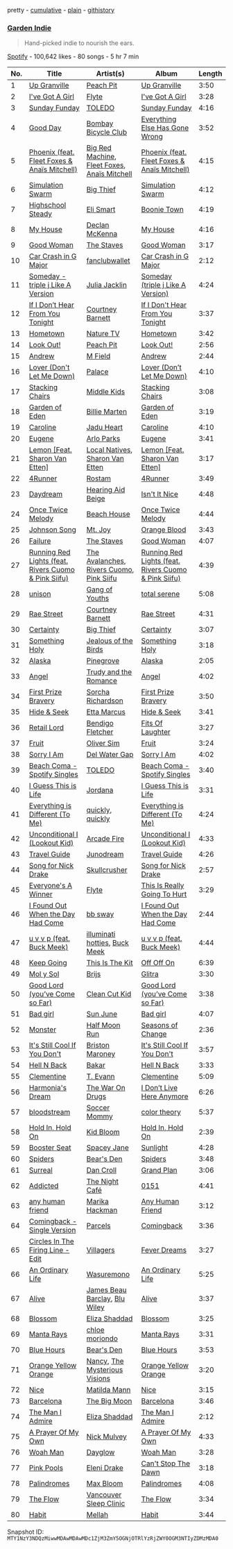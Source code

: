 pretty - [cumulative](/playlists/cumulative/37i9dQZF1DWVOwpsn6QxFY.md) - [plain](/playlists/plain/37i9dQZF1DWVOwpsn6QxFY) - [githistory](https://github.githistory.xyz/mackorone/spotify-playlist-archive/blob/main/playlists/plain/37i9dQZF1DWVOwpsn6QxFY)

### [Garden Indie](https://open.spotify.com/playlist/37i9dQZF1DWVOwpsn6QxFY)

> Hand\-picked indie to nourish the ears.

[Spotify](https://open.spotify.com/user/spotify) - 100,642 likes - 80 songs - 5 hr 7 min

| No. | Title | Artist(s) | Album | Length |
|---|---|---|---|---|
| 1 | [Up Granville](https://open.spotify.com/track/38SpxensPT9J0iNbMmQIjd) | [Peach Pit](https://open.spotify.com/artist/6fC2AcsQtd9h4BWELbbire) | [Up Granville](https://open.spotify.com/album/3A1KfQ0xiG0a6u3V7FTA9p) | 3:50 |
| 2 | [I've Got A Girl](https://open.spotify.com/track/0z88v5OzBLTyqtoicF2rtH) | [Flyte](https://open.spotify.com/artist/3ZKyADicHqelBDeADLutiu) | [I've Got A Girl](https://open.spotify.com/album/23koinchIREk5uVwOcrIPe) | 3:28 |
| 3 | [Sunday Funday](https://open.spotify.com/track/0pAyXGUIrNm2oISrdAzbsw) | [TOLEDO](https://open.spotify.com/artist/2xK3hBpuuHSxmHr96TzgDO) | [Sunday Funday](https://open.spotify.com/album/0zWuOEFvg95QOrh7qEeSMH) | 4:16 |
| 4 | [Good Day](https://open.spotify.com/track/2dHTK5Bc61ddJ07vhpNnfn) | [Bombay Bicycle Club](https://open.spotify.com/artist/3pTE9iaJTkWns3mxpNQlJV) | [Everything Else Has Gone Wrong](https://open.spotify.com/album/11yHtE6IzOk6elh9cJzldJ) | 3:52 |
| 5 | [Phoenix \(feat\. Fleet Foxes & Anaïs Mitchell\)](https://open.spotify.com/track/5fwabfmJtYmNbcNd2ISl3x) | [Big Red Machine](https://open.spotify.com/artist/7gXy60xRcwYujBFoYHnR2O), [Fleet Foxes](https://open.spotify.com/artist/4EVpmkEwrLYEg6jIsiPMIb), [Anaïs Mitchell](https://open.spotify.com/artist/7K5Lm5dxoEwEpOS0Fc3l3s) | [Phoenix \(feat\. Fleet Foxes & Anaïs Mitchell\)](https://open.spotify.com/album/3hzBgKpVyownETEhtDeuMS) | 4:15 |
| 6 | [Simulation Swarm](https://open.spotify.com/track/0kVBi81VO9ewtpOlSvRLOV) | [Big Thief](https://open.spotify.com/artist/5QdyldG4Fl4TPiOIeMNpBZ) | [Simulation Swarm](https://open.spotify.com/album/7sI35CBhFIbUwNYeiKxcO2) | 4:12 |
| 7 | [Highschool Steady](https://open.spotify.com/track/4QMxpwLOwo4PIxpIMYjbAP) | [Eli Smart](https://open.spotify.com/artist/20ZPpiSCh8TSt6Vq07zrcb) | [Boonie Town](https://open.spotify.com/album/5nBpjXFhGx4Kg6nQ0Kmjon) | 4:19 |
| 8 | [My House](https://open.spotify.com/track/2zsmJ1AE5MlLfVrwaCytiD) | [Declan McKenna](https://open.spotify.com/artist/2D4FOOOtWycb3Aw9nY5n3c) | [My House](https://open.spotify.com/album/3T9SMHvZrlOst5HCTVr2CP) | 4:16 |
| 9 | [Good Woman](https://open.spotify.com/track/6hZ3wAZGh5yQcZMxDXnTL3) | [The Staves](https://open.spotify.com/artist/5G49Sq5mMzAkGL4ZP6eVPY) | [Good Woman](https://open.spotify.com/album/6b3CgvhvJFT6asCeHiOF3M) | 3:17 |
| 10 | [Car Crash in G Major](https://open.spotify.com/track/3zt5zKBpsliBi0aDldNBsX) | [fanclubwallet](https://open.spotify.com/artist/1NJUWqbiNAk1BPOyQhb2qe) | [Car Crash in G Major](https://open.spotify.com/album/43glATQ0nobuUZOCXPRbQM) | 2:12 |
| 11 | [Someday \- triple j Like A Version](https://open.spotify.com/track/1Qj4H2YJp83dd4ATpXN4UV) | [Julia Jacklin](https://open.spotify.com/artist/12fRkVfO2fUsz1QHgDAG3g) | [Someday \(triple j Like A Version\)](https://open.spotify.com/album/3bSCXJUq7CeXun9ulHBDnh) | 4:24 |
| 12 | [If I Don’t Hear From You Tonight](https://open.spotify.com/track/661gsg4lHFXpeOGA6SUHNu) | [Courtney Barnett](https://open.spotify.com/artist/4OOlG5eBXSkSAAEeKjJb5Y) | [If I Don't Hear From You Tonight](https://open.spotify.com/album/2hgcgaZZ4dEZfIdq6X02pa) | 3:37 |
| 13 | [Hometown](https://open.spotify.com/track/5cgB9o3llPiEDWVE9qhqWB) | [Nature TV](https://open.spotify.com/artist/43oBGBlKaDxrti8m7QiQrC) | [Hometown](https://open.spotify.com/album/1jOmue2WJLpDfvcJnDSook) | 3:42 |
| 14 | [Look Out!](https://open.spotify.com/track/4N1zjRwfeYAfKVIjjYbDRX) | [Peach Pit](https://open.spotify.com/artist/6fC2AcsQtd9h4BWELbbire) | [Look Out!](https://open.spotify.com/album/0TnjBNwKKH0uihxRTgrktF) | 2:56 |
| 15 | [Andrew](https://open.spotify.com/track/0ZHnNz24gXtnyFsCeECPnZ) | [M Field](https://open.spotify.com/artist/2YCr3gD8aO0ck8k4i5vhU3) | [Andrew](https://open.spotify.com/album/3L5Tn8fZfACHkX0btiFAo0) | 2:44 |
| 16 | [Lover \(Don't Let Me Down\)](https://open.spotify.com/track/4tD2yU85sj8pjWPbsA3KDE) | [Palace](https://open.spotify.com/artist/48vDIufGC8ujPuBiTxY8dm) | [Lover \(Don’t Let Me Down\)](https://open.spotify.com/album/6o73F8z9Ik02r09k3gIqPD) | 4:10 |
| 17 | [Stacking Chairs](https://open.spotify.com/track/7355r4wB8D6crALDxPZ8KR) | [Middle Kids](https://open.spotify.com/artist/6AawJaQO4i99Be2A3w7BTW) | [Stacking Chairs](https://open.spotify.com/album/70VPEuD4jUU7uPjBmP0D2o) | 3:08 |
| 18 | [Garden of Eden](https://open.spotify.com/track/6jF6VwQeIiy18FUH0wuIQN) | [Billie Marten](https://open.spotify.com/artist/02YLJJnWC7YQVixkjEBRn7) | [Garden of Eden](https://open.spotify.com/album/3pw1gb17EJ7ILSm9b28ZgQ) | 3:19 |
| 19 | [Caroline](https://open.spotify.com/track/4jFmHwPcwIjEtEBuKOPoKG) | [Jadu Heart](https://open.spotify.com/artist/7vjRpVXoecwKTEsrb9iscj) | [Caroline](https://open.spotify.com/album/1PD0O1Y9RZWynRLk0je4TA) | 4:10 |
| 20 | [Eugene](https://open.spotify.com/track/4S6PolgPZ5OLph314ww8Fg) | [Arlo Parks](https://open.spotify.com/artist/4kIwETcbpuFgRukE8o7Opx) | [Eugene](https://open.spotify.com/album/7FJKoKn7zy2OET6KtiJJp7) | 3:41 |
| 21 | [Lemon \[Feat\. Sharon Van Etten\]](https://open.spotify.com/track/2WphjSfmTbX4wZ48SzYwaH) | [Local Natives](https://open.spotify.com/artist/75dQReiBOHN37fQgWQrIAJ), [Sharon Van Etten](https://open.spotify.com/artist/2wJ4vsxWd7df7dRU4KcoDe) | [Lemon \[Feat\. Sharon Van Etten\]](https://open.spotify.com/album/5TQRtgQRRNiXb2fIah2lE4) | 3:17 |
| 22 | [4Runner](https://open.spotify.com/track/6fHORDEAnP4POdVZB9kO9V) | [Rostam](https://open.spotify.com/artist/04XggbrM51GcFPTxBYtRXT) | [4Runner](https://open.spotify.com/album/4pK1F2rM5omfZyrv4FEPQZ) | 3:49 |
| 23 | [Daydream](https://open.spotify.com/track/4FpGHZhJMpdzhTb3vmYt3H) | [Hearing Aid Beige](https://open.spotify.com/artist/4iefKm5C0f4mBSO79lVJZk) | [Isn't It Nice](https://open.spotify.com/album/5pa0TFv3JUludVq6YlRjYT) | 4:48 |
| 24 | [Once Twice Melody](https://open.spotify.com/track/44RsKGDmlPsKp7On9eTV1R) | [Beach House](https://open.spotify.com/artist/56ZTgzPBDge0OvCGgMO3OY) | [Once Twice Melody](https://open.spotify.com/album/2LZd8GonmbwBvs9YI7NPsc) | 4:44 |
| 25 | [Johnson Song](https://open.spotify.com/track/1g3hJAu22j2gINrSTSpwp0) | [Mt\. Joy](https://open.spotify.com/artist/69tiO1fG8VWduDl3ji2qhI) | [Orange Blood](https://open.spotify.com/album/3EP2uvI3t1m5UCCSA1iTtV) | 3:43 |
| 26 | [Failure](https://open.spotify.com/track/3xnFWXU2SfZ7q7Nes4Ncr8) | [The Staves](https://open.spotify.com/artist/5G49Sq5mMzAkGL4ZP6eVPY) | [Good Woman](https://open.spotify.com/album/66A7X1EqFQEEvuE5Nezqrl) | 4:07 |
| 27 | [Running Red Lights \(feat\. Rivers Cuomo & Pink Siifu\)](https://open.spotify.com/track/0UdYkM8rQeOV9B8n65fsfN) | [The Avalanches](https://open.spotify.com/artist/3C8RpaI3Go0yFF9whvKoED), [Rivers Cuomo](https://open.spotify.com/artist/4LAz9VRX8Nat9kvIzgkg2v), [Pink Siifu](https://open.spotify.com/artist/40ZElxHldNyvn7x8WRC6fh) | [Running Red Lights \(feat\. Rivers Cuomo & Pink Siifu\)](https://open.spotify.com/album/0H6aN1da6Hv7nnZK5RrQVm) | 4:39 |
| 28 | [unison](https://open.spotify.com/track/1B0Cien4C0razbujaBrYYG) | [Gang of Youths](https://open.spotify.com/artist/142YBUGmLWCJigFLzgguf8) | [total serene](https://open.spotify.com/album/2fQdsREJ7OX7BGo3K0a1Ii) | 5:08 |
| 29 | [Rae Street](https://open.spotify.com/track/6u5MwASLtlNlt9f7qUz4c3) | [Courtney Barnett](https://open.spotify.com/artist/4OOlG5eBXSkSAAEeKjJb5Y) | [Rae Street](https://open.spotify.com/album/2sMfmZOgdIkr9m9nwautVA) | 4:31 |
| 30 | [Certainty](https://open.spotify.com/track/10DoOnXIHg8Zn3Iucy8Tmu) | [Big Thief](https://open.spotify.com/artist/5QdyldG4Fl4TPiOIeMNpBZ) | [Certainty](https://open.spotify.com/album/5VoX2zqhcLicZDikIF5zlw) | 3:07 |
| 31 | [Something Holy](https://open.spotify.com/track/47pLIdG3FelOM4aklpMJ98) | [Jealous of the Birds](https://open.spotify.com/artist/3S8P24WjZtVNaPLeXjaCJm) | [Something Holy](https://open.spotify.com/album/2RhBeJFBLkhgwmIVFNaQNl) | 3:18 |
| 32 | [Alaska](https://open.spotify.com/track/3jfYDfrnp0dseGWZfa3jqt) | [Pinegrove](https://open.spotify.com/artist/2gbT6GPXMis0OAkZbEQCYB) | [Alaska](https://open.spotify.com/album/4rFxEoG9PEDkONioOInJhy) | 2:05 |
| 33 | [Angel](https://open.spotify.com/track/18SbC9qVTs8zuudDislTV5) | [Trudy and the Romance](https://open.spotify.com/artist/2eg89iLHG4JMEUZQmFaxou) | [Angel](https://open.spotify.com/album/5vi6pUjMmkdtABSiTPSuvF) | 4:02 |
| 34 | [First Prize Bravery](https://open.spotify.com/track/72xOIsOYsgFWFhLo2yKVfC) | [Sorcha Richardson](https://open.spotify.com/artist/04Zh21lNHZb2MCCcRcN2pc) | [First Prize Bravery](https://open.spotify.com/album/0AfiT0UuYVVB9Dj25mM31K) | 3:50 |
| 35 | [Hide & Seek](https://open.spotify.com/track/2t4tWVaCBykTHYG7Wx6AEB) | [Etta Marcus](https://open.spotify.com/artist/2OWXhbFm7SsZN0DXAD7iBg) | [Hide & Seek](https://open.spotify.com/album/7Bpblm74urUd8VLJlGubqU) | 3:41 |
| 36 | [Retail Lord](https://open.spotify.com/track/0nLQNxCdGHJowCap24JRtP) | [Bendigo Fletcher](https://open.spotify.com/artist/6O8lpJl2nITlA3dJfT95pM) | [Fits Of Laughter](https://open.spotify.com/album/1SuYWmzfeZOnStKfSfnJ0D) | 3:27 |
| 37 | [Fruit](https://open.spotify.com/track/5n3NzdPWuSsRbYEObAdXqr) | [Oliver Sim](https://open.spotify.com/artist/4KDu9uqzqseVCpQXMa8Pvm) | [Fruit](https://open.spotify.com/album/7sgoUuA9bA0lJYSw1PgbkT) | 3:24 |
| 38 | [Sorry I Am](https://open.spotify.com/track/2XbtAowMkaRMktJFII7h0Y) | [Del Water Gap](https://open.spotify.com/artist/0xPoVNPnxIIUS1vrxAYV00) | [Sorry I Am](https://open.spotify.com/album/1OckLS0LTnxNRWqGJ8ojoy) | 4:02 |
| 39 | [Beach Coma \- Spotify Singles](https://open.spotify.com/track/38xxi0A7cpJIGzbCT2fXlm) | [TOLEDO](https://open.spotify.com/artist/2xK3hBpuuHSxmHr96TzgDO) | [Beach Coma \- Spotify Singles](https://open.spotify.com/album/18BvE652GjG0fEMgDJ4LCU) | 3:40 |
| 40 | [I Guess This is Life](https://open.spotify.com/track/4ydabrob4581SkaRuuN9YT) | [Jordana](https://open.spotify.com/artist/5Bw9kFNhy019e4IBCJZlzw) | [I Guess This is Life](https://open.spotify.com/album/3WWi8o7lr71zCU0iU7VEPb) | 3:31 |
| 41 | [Everything is Different \(To Me\)](https://open.spotify.com/track/6XZNMTmnxXuuYPNUjKMmbP) | [quickly, quickly](https://open.spotify.com/artist/5XTn5Az9AcSKu0oaauC5ES) | [Everything is Different \(To Me\)](https://open.spotify.com/album/5kGUb7l3xISthWVpu1lWKw) | 4:24 |
| 42 | [Unconditional I \(Lookout Kid\)](https://open.spotify.com/track/0Zd9Nub5lwmzSBoWaVOWrP) | [Arcade Fire](https://open.spotify.com/artist/3kjuyTCjPG1WMFCiyc5IuB) | [Unconditional I \(Lookout Kid\)](https://open.spotify.com/album/245E4YWubHwp4sZNlz82dG) | 4:33 |
| 43 | [Travel Guide](https://open.spotify.com/track/039p0GQyajLB9u6ursHKp7) | [Junodream](https://open.spotify.com/artist/4jPWi4cSe5zK2dUCLWiBaN) | [Travel Guide](https://open.spotify.com/album/5Dpv7CJwNfWjaaX3JySVm3) | 4:26 |
| 44 | [Song for Nick Drake](https://open.spotify.com/track/01B4EffzLZbFRVRMyRgta1) | [Skullcrusher](https://open.spotify.com/artist/1GUaQ6GpaxFPKZ0SCSsnwD) | [Song for Nick Drake](https://open.spotify.com/album/6AW6SfG4jibbNWdZKqX3tP) | 2:57 |
| 45 | [Everyone's A Winner](https://open.spotify.com/track/0Gf2hEQEVBcwgy40JyO9LK) | [Flyte](https://open.spotify.com/artist/3ZKyADicHqelBDeADLutiu) | [This Is Really Going To Hurt](https://open.spotify.com/album/5iiGOO5JlJQDNo37LrvLa0) | 3:29 |
| 46 | [I Found Out When the Day Had Come](https://open.spotify.com/track/6WOqkXgBwL2pwyFlFlTDz4) | [bb sway](https://open.spotify.com/artist/5EszOYdmBVD4jD0vbyKyMz) | [I Found Out When the Day Had Come](https://open.spotify.com/album/1iELbTeZrvCeZzgVATZeQc) | 2:44 |
| 47 | [u v v p \(feat\. Buck Meek\)](https://open.spotify.com/track/7p7VCAr8VI5R901BMeahSZ) | [illuminati hotties](https://open.spotify.com/artist/3ztRX1UoIOsFqpD7dB6R8O), [Buck Meek](https://open.spotify.com/artist/4mYY0UqYdvgdz60psupYBR) | [u v v p \(feat\. Buck Meek\)](https://open.spotify.com/album/0DOaKJODUuLUSnCNdzty8n) | 4:44 |
| 48 | [Keep Going](https://open.spotify.com/track/4aHc7hnqkSzc1KLU9LnL26) | [This Is The Kit](https://open.spotify.com/artist/0ZUyFEafMwocvApBjTXvdo) | [Off Off On](https://open.spotify.com/album/0BophHCa4MkK5zg0oTZ0v4) | 6:39 |
| 49 | [Mol y Sol](https://open.spotify.com/track/7AlzbuJ7jtFC2roWwgXvLL) | [Brijs](https://open.spotify.com/artist/1w6YfDok1oXwLvE1rlHewV) | [Glitra](https://open.spotify.com/album/7GYLONcNgPmog4Zqn8sm3b) | 3:30 |
| 50 | [Good Lord \(you’ve Come so Far\)](https://open.spotify.com/track/2dK9XKB0cdGUKYwqy0riR5) | [Clean Cut Kid](https://open.spotify.com/artist/0vnJ2wR879kbb5MuzblVOb) | [Good Lord \(you’ve Come so Far\)](https://open.spotify.com/album/25qNZuNpO9ZfqIECojFx1v) | 3:38 |
| 51 | [Bad girl](https://open.spotify.com/track/7xrFQN1AUhVlvBq68D6S1V) | [Sun June](https://open.spotify.com/artist/0UIQXpn5oXhmpgbUDFzaLb) | [Bad girl](https://open.spotify.com/album/4A6n6JEaNAUSIUJJLVIQQw) | 4:07 |
| 52 | [Monster](https://open.spotify.com/track/33YsXUWwYpOJD6cUCPhHs7) | [Half Moon Run](https://open.spotify.com/artist/3ceQN2NVlLg1hgTzljDE4n) | [Seasons of Change](https://open.spotify.com/album/2dyKBgz9mbVHUbeX2lbd8p) | 2:36 |
| 53 | [It's Still Cool If You Don't](https://open.spotify.com/track/1WfnPoIGJ4ea2O8JlbGQkp) | [Briston Maroney](https://open.spotify.com/artist/7vtSUU3zpHeYJfX6BPNrJd) | [It's Still Cool If You Don't](https://open.spotify.com/album/2IunAIq4FrNDFwqe4DmvoU) | 3:57 |
| 54 | [Hell N Back](https://open.spotify.com/track/3NRql0A1Ef4RCvT473iqgD) | [Bakar](https://open.spotify.com/artist/3K2Srho6NCF3o9MswGR76H) | [Hell N Back](https://open.spotify.com/album/3aEdbaJGWXbBxn79DgjamF) | 3:33 |
| 55 | [Clementine](https://open.spotify.com/track/2q665uNpqatx58180pLD2a) | [T\. Evann](https://open.spotify.com/artist/2BcGW2sfH7w1xKhKGye5YG) | [Clementine](https://open.spotify.com/album/2BqwMbbENJkGzh3t5fdoYd) | 5:09 |
| 56 | [Harmonia's Dream](https://open.spotify.com/track/4Qzx5fRypU4q1wEaYwHpnr) | [The War On Drugs](https://open.spotify.com/artist/6g0mn3tzAds6aVeUYRsryU) | [I Don’t Live Here Anymore](https://open.spotify.com/album/69jQsPvJzMvcb2fGqI2qaB) | 6:26 |
| 57 | [bloodstream](https://open.spotify.com/track/3VJ8JnA1femj0x5KCcfBpT) | [Soccer Mommy](https://open.spotify.com/artist/4wXchxfTTggLtzkoUhO86Q) | [color theory](https://open.spotify.com/album/2CISL0rSGzbO0MbQMlqBez) | 5:37 |
| 58 | [Hold In, Hold On](https://open.spotify.com/track/0WebpqjAhluHB2WREW9x4R) | [Kid Bloom](https://open.spotify.com/artist/5CXdWANGwYYRPClH6hhC0P) | [Hold In, Hold On](https://open.spotify.com/album/3j7CpIcTP7jFEbQjIMcuud) | 2:39 |
| 59 | [Booster Seat](https://open.spotify.com/track/5th1bFGGaXLM7wDBJpcF06) | [Spacey Jane](https://open.spotify.com/artist/6V70yeZQCoSR2M3fyW8qiA) | [Sunlight](https://open.spotify.com/album/0lzBfRwVgShOeiFJaXSEex) | 4:28 |
| 60 | [Spiders](https://open.spotify.com/track/08QzqlCCkyKhL0OpLvfDNC) | [Bear's Den](https://open.spotify.com/artist/0nJaMZM8paoA5HEUTUXPqi) | [Spiders](https://open.spotify.com/album/75Qwc3d50bgNBmzleMEWJK) | 3:48 |
| 61 | [Surreal](https://open.spotify.com/track/6RRlA5SD0HgVVFtzaEIu7k) | [Dan Croll](https://open.spotify.com/artist/5Rr15NSbi1Xjno1AEP9u21) | [Grand Plan](https://open.spotify.com/album/0OiP7DFcv3L9ERkVz4HyeF) | 3:06 |
| 62 | [Addicted](https://open.spotify.com/track/2kUECVQY40DQoXymT323jg) | [The Night Café](https://open.spotify.com/artist/1ShwUjKIwQRaUJij7jgRhp) | [0151](https://open.spotify.com/album/4hGB7HUJu4oD3TqJvYPqr9) | 4:41 |
| 63 | [any human friend](https://open.spotify.com/track/2qBSeyhTF7JXcbk3JtMCxY) | [Marika Hackman](https://open.spotify.com/artist/5DGJC3n9DS0Y9eY5ul9y0O) | [Any Human Friend](https://open.spotify.com/album/1MyAYzrDvFNjNY689PtpWF) | 3:12 |
| 64 | [Comingback \- Single Version](https://open.spotify.com/track/5gw6D0cBSEBGlv68liOrne) | [Parcels](https://open.spotify.com/artist/3oKRxpszQKUjjaHz388fVA) | [Comingback](https://open.spotify.com/album/0EszwSv58sj1RPucFPI9Xa) | 3:36 |
| 65 | [Circles In The Firing Line \- Edit](https://open.spotify.com/track/5Ad4txkIPAHM4ciyEzmY3P) | [Villagers](https://open.spotify.com/artist/2m1l9MLSslzup4vvokKgvQ) | [Fever Dreams](https://open.spotify.com/album/5HA5MRg8gQI4KvUfV05lhr) | 3:27 |
| 66 | [An Ordinary Life](https://open.spotify.com/track/4aisUpHLCjQXjrv2ceJm5v) | [Wasuremono](https://open.spotify.com/artist/1i9EknSbxjunq52yyxl8ig) | [An Ordinary Life](https://open.spotify.com/album/2ntU6t9v3RJFJWVIlXizFB) | 5:25 |
| 67 | [Alive](https://open.spotify.com/track/6lDeFVC7tCXEzdOcjnqTQj) | [James Beau Barclay](https://open.spotify.com/artist/7B29yidpQNpUy6CgpRz29Q), [Blu Wiley](https://open.spotify.com/artist/2pVkAHRJrMpEjKXIqXUlgy) | [Alive](https://open.spotify.com/album/0X0GLbObJxR2teWozrUTlb) | 3:37 |
| 68 | [Blossom](https://open.spotify.com/track/12c2O5BH4zpARL07gHggLf) | [Eliza Shaddad](https://open.spotify.com/artist/3B63aIfra43Vs4F33ecM9E) | [Blossom](https://open.spotify.com/album/7p2pXzrekvzZYcFo9y7vBD) | 3:25 |
| 69 | [Manta Rays](https://open.spotify.com/track/7oTi7GKtvXnwnaVFk6OkLU) | [chloe moriondo](https://open.spotify.com/artist/3P4vW5tzQvmuoNaFQqzy9q) | [Manta Rays](https://open.spotify.com/album/1Y0Z13jxlT0EgeH2L3u4Zb) | 3:31 |
| 70 | [Blue Hours](https://open.spotify.com/track/1StG1oKqWmy9wxNHC6GE2T) | [Bear's Den](https://open.spotify.com/artist/0nJaMZM8paoA5HEUTUXPqi) | [Blue Hours](https://open.spotify.com/album/16kw5fg6gBS4b8Uz2ve4cH) | 3:53 |
| 71 | [Orange Yellow Orange](https://open.spotify.com/track/17jfYLXe142NlABSFWJpl3) | [Nancy](https://open.spotify.com/artist/6HN4w8eC0IVDYprG41CKh9), [The Mysterious Visions](https://open.spotify.com/artist/6rw8GQErqnz03nkFJsSmPp) | [Orange Yellow Orange](https://open.spotify.com/album/3YroNnL5MKTJukgtVuyAaV) | 3:20 |
| 72 | [Nice](https://open.spotify.com/track/0dMIDyuC4EjrXxMTGArX4A) | [Matilda Mann](https://open.spotify.com/artist/76oY04bOzECod3aGVTDtzu) | [Nice](https://open.spotify.com/album/3mKtcDJnJJatWsHKKaA9WR) | 3:15 |
| 73 | [Barcelona](https://open.spotify.com/track/6V8IY1khSjXlgvG6mbIyXQ) | [The Big Moon](https://open.spotify.com/artist/0KU55rzxAihPhi27MAuz9O) | [Barcelona](https://open.spotify.com/album/2zx0QaxzIxKKVi5bptvVyB) | 3:46 |
| 74 | [The Man I Admire](https://open.spotify.com/track/2c0zQJJo3IFUxMjNZqspyw) | [Eliza Shaddad](https://open.spotify.com/artist/3B63aIfra43Vs4F33ecM9E) | [The Man I Admire](https://open.spotify.com/album/0HwQQtPpXIDEah8U8udW0T) | 2:12 |
| 75 | [A Prayer Of My Own](https://open.spotify.com/track/4T9huHkcSekxse5hkJA8UD) | [Nick Mulvey](https://open.spotify.com/artist/3x8FbPjh2Qz55XMdE2Yalj) | [A Prayer Of My Own](https://open.spotify.com/album/5nPBWxyJ7Ro4DbbdkGoVyO) | 4:33 |
| 76 | [Woah Man](https://open.spotify.com/track/1cURTWQdBWRjUaJI6Fdbsg) | [Dayglow](https://open.spotify.com/artist/6eJa3zG1QZLRB3xgRuyxbm) | [Woah Man](https://open.spotify.com/album/7KrFIcXSNVl52AbtxRtRlp) | 3:28 |
| 77 | [Pink Pools](https://open.spotify.com/track/01IeBj8Ep24Pgeh2WilK3E) | [Eleni Drake](https://open.spotify.com/artist/2y7pPMQioLwMFUKhK9Pyow) | [Can't Stop The Dawn](https://open.spotify.com/album/0x9Rt5SlVWjeI2TjGkACLL) | 3:18 |
| 78 | [Palindromes](https://open.spotify.com/track/4PFEIT5d6SxxyNHDMj8RGv) | [Max Bloom](https://open.spotify.com/artist/1GGYIGWiUsbBL807lU0Ln7) | [Palindromes](https://open.spotify.com/album/5NF1SvnG6LuLldMgwurXEW) | 4:08 |
| 79 | [The Flow](https://open.spotify.com/track/3gjW1jxleTvfW8fuE3HEbW) | [Vancouver Sleep Clinic](https://open.spotify.com/artist/77BznF1Dr1k5KyEZ6Nn3jB) | [The Flow](https://open.spotify.com/album/7gRz9nqFK6TEhj4Hh4TsLk) | 3:34 |
| 80 | [Habit](https://open.spotify.com/track/1F03U5VIgelva5MHT2vTNc) | [Mellah](https://open.spotify.com/artist/2GLV4oAUIsOw1PIHthXqpF) | [Habit](https://open.spotify.com/album/3QRQhVNSJG1ZJHx0HlPyrN) | 3:44 |

Snapshot ID: `MTY1NzY3NDQzMiwwMDAwMDAwMDc1ZjM3ZmY5OGNjOTRlYzRjZWY0OGM3NTIyZDMzMDA0`
